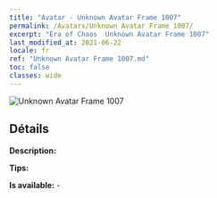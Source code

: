```yaml
---
title: "Avatar - Unknown Avatar Frame 1007"
permalink: /Avatars/Unknown Avatar Frame 1007/
excerpt: "Era of Chaos  Unknown Avatar Frame 1007"
last_modified_at: 2021-06-22
locale: fr
ref: "Unknown Avatar Frame 1007.md"
toc: false
classes: wide
---
```

 ![Unknown Avatar Frame 1007](/images/a/avatarFrame_7.png)

## Détails

 **Description:**  

 **Tips:**  

 **Is available:**  - 

